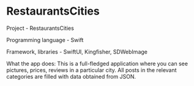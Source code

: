 # RestaurantsCities

Project - RestaurantsCities

Programming language - Swift

Framework, libraries - SwiftUI, Kingfisher, SDWebImage

What the app does:
This is a full-fledged application where you can see pictures, prices, reviews in a particular city. All posts in the relevant categories are filled with data obtained from JSON.
